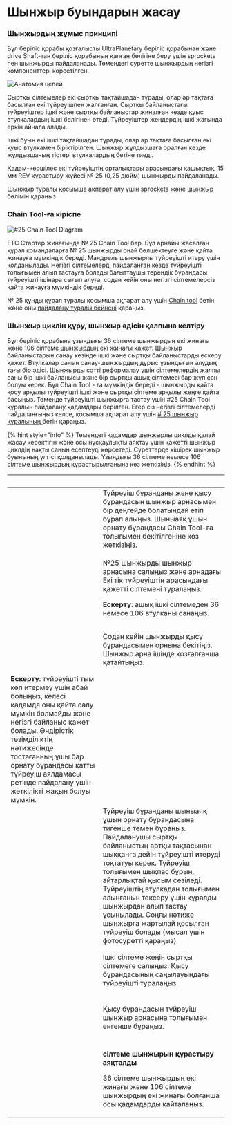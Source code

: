 # Шынжыр буындарын жасау

### Шынжырдың жұмыс принципі

Бұл беріліс қорабы қозғалысты UltraPlanetary беріліс қорабынан және drive Shaft-тан беріліс қорабының қалған бөлігіне беру үшін sprockets пен шынжырды пайдаланады. Төмендегі суретте шынжырдың негізгі компоненттері көрсетілген.

![Анатомия цепей](https://2589213514-files.gitbook.io/\~/files/v0/b/gitbook-legacy-files/o/assets%2F15mm%2F-M8XAYssW0HZT6Pn9RWr%2F-M8XAfmH-5zn9dIa6snW%2F37.png?generation=1590785134211145\&alt=media)

Сыртқы сілтемелер екі сыртқы тақтайшадан тұрады, олар әр тақтаға басылған екі түйреуішпен жалғанған. Сыртқы байланыстағы түйреуіштер ішкі және сыртқы байланыстар жиналған кезде қуыс втулкалардың ішкі бөлігінен өтеді. Түйреуіштер жеңдердің ішкі жағында еркін айнала алады.

Ішкі буын екі ішкі тақтайшадан тұрады, олар әр тақтаға басылған екі қуыс втулкамен біріктірілген. Шынжыр жұлдызшаға оралған кезде жұлдызшаның тістері втулкалардың бетіне тиеді.

Қадам-көршілес екі түйреуіштің орталықтары арасындағы қашықтық. 15 мм REV құрастыру жүйесі № 25 (0,25 дюйм) шынжырды пайдаланады.

Шынжыр туралы қосымша ақпарат алу үшін [sprockets және шынжыр](../../dvizhenie/sprokety-i-cepi/) бөлімін қараңыз

### Chain Tool-ға кіріспе

![#25 Chain Tool Diagram](https://2589213514-files.gitbook.io/\~/files/v0/b/gitbook-legacy-files/o/assets%2F15mm%2F-M8XAYssW0HZT6Pn9RWr%2F-M8XAfmIoaTL8IUE\_6y9%2F38.png?generation=1590785133928804\&alt=media)

FTC Стартер жинағында № 25 Chain Tool бар. Бұл арнайы жасалған құрал командаларға № 25 шынжырды оңай бөлшектеуге және қайта жинауға мүмкіндік береді. Мандрель шынжырлы түйреуішті итеру үшін қолданылады. Негізгі сілтемелерді пайдаланған кезде түйреуішті толығымен алып тастауға болады бағыттаушы тереңдік бұрандасы түйреуішті ішінара сығып алуға, содан кейін оны негізгі сілтемелерсіз қайта жинауға мүмкіндік береді.&#x20;

№ 25 құнды құрал туралы қосымша ақпарат алу үшін [Chain tool](../../dvizhenie/sprokety-i-cepi/chain-tool/) бетін және оны [пайдалану туралы бейнені](https://www.youtube.com/watch?v=Y4Ur0f5kra8\&t=1s) қараңыз.

### Шынжыр циклін құру, шынжыр әдісін қалпына келтіру

Бұл беріліс қорабына ұзындығы 36 сілтеме шынжырдың екі жинағы және 106 сілтеме шынжырдың екі жинағы қажет. Шынжыр байланыстарын санау кезінде ішкі және сыртқы байланыстарды ескеру қажет. Втулкалар санын санау-шынжырдың дұрыс ұзындығын алудың тағы бір әдісі. Шынжырды сәтті реформалау үшін сілтемелердің жалпы саны бір ішкі байланысы және бір сыртқы ашық сілтемесі бар жұп сан болуы керек. Бұл Chain Tool - ға мүмкіндік береді - шынжырды қайта қосу арқылы түйреуішті ішкі және сыртқы сілтеме арқылы жеңге қайта басыңыз. Төменде түйреуішті шынжырға тастау үшін #25 Chain Tool құралын пайдалану қадамдары берілген. Егер сіз негізгі сілтемелерді пайдаланғыңыз келсе, қосымша ақпарат алу үшін [# 25 шынжыр құралының ](../../dvizhenie/sprokety-i-cepi/chain-tool/)бетін қараңыз.

{% hint style="info" %}
Төмендегі қадамдар шынжырлы циклды қалай жасау керектігін және осы нұсқаулықты аяқтау үшін қажетті шынжыр циклдің нақты санын есептеуді көрсетеді. Суреттерде кішірек шынжыр буынының үлгісі қолданылады. Ұзындығы 36 сілтеме немесе 106 сілтеме шынжырдың құрастырылғанына көз жеткізіңіз.&#x20;
{% endhint %}

| **​**                                                                                                                                                                                                                                                                                                 | ​                                                                                                                                                                                                                                                                                                                                                                                                                                 |
| ----------------------------------------------------------------------------------------------------------------------------------------------------------------------------------------------------------------------------------------------------------------------------------------------------- | --------------------------------------------------------------------------------------------------------------------------------------------------------------------------------------------------------------------------------------------------------------------------------------------------------------------------------------------------------------------------------------------------------------------------------- |
| <p>​</p><p><img src="https://2589213514-files.gitbook.io/~/files/v0/b/gitbook-legacy-files/o/assets%2F15mm%2F-M8XAYssW0HZT6Pn9RWr%2F-M8XAfmJkUmuvMj7iXDm%2F39.jpeg?generation=1590785134958817&#x26;alt=media" alt="" data-size="original"></p><p>​</p>                                               | Түйреуіш бұранданы және қысу бұрандасын шынжыр арнасымен бір деңгейде болатындай етіп бұрап алыңыз. Шыныаяқ ұшын орнату бұрандасы Chain Tool-ға толығымен бекітілгеніне көз жеткізіңіз.                                                                                                                                                                                                                                           |
| <p>​</p><p><img src="https://2589213514-files.gitbook.io/~/files/v0/b/gitbook-legacy-files/o/assets%2F15mm%2F-M8XAYssW0HZT6Pn9RWr%2F-M8XAfmKEbMNma92ve0R%2F40.jpeg?generation=1590785134186505&#x26;alt=media" alt="" data-size="original"></p><p>​</p>                                               | <p>№25 шынжырды шынжыр арнасына салыңыз және арнадағы Екі тік түйреуіштің арасындағы қажетті сілтемені туралаңыз. </p><p><strong>Ескерту</strong>: ашық ішкі сілтемеден 36 немесе 106 втулканы санаңыз.</p>                                                                                                                                                                                                                       |
| <p>​</p><p><img src="https://2589213514-files.gitbook.io/~/files/v0/b/gitbook-legacy-files/o/assets%2F15mm%2F-M8XAYssW0HZT6Pn9RWr%2F-M8XAfmLRznB8wQ77ocN%2F41.jpeg?generation=1590785133972415&#x26;alt=media" alt="" data-size="original"></p><p>​</p>                                               | Содан кейін шынжырды қысу бұрандасымен орнына бекітіңіз. Шынжыр арна ішінде қозғалғанша қатайтыңыз.                                                                                                                                                                                                                                                                                                                               |
| **Ескерту**: түйреуішті тым көп итермеу үшін абай болыңыз, келесі қадамда оны қайта салу мүмкін болмайды және негізгі байланыс қажет болады. Өндірістік төзімділіктің нәтижесінде тостағанның ұшы бар орнату бұрандасы қатты түйреуіш аялдамасы ретінде пайдалану үшін жеткілікті жақын болуы мүмкін. | ​                                                                                                                                                                                                                                                                                                                                                                                                                                 |
| <p>​</p><p><img src="https://2589213514-files.gitbook.io/~/files/v0/b/gitbook-legacy-files/o/assets%2F15mm%2F-M8XAYssW0HZT6Pn9RWr%2F-M8XAfmMtnDEYS-4Bt3A%2F42.jpeg?generation=1590785134112774&#x26;alt=media" alt="" data-size="original"></p><p>​</p>                                               | Түйреуіш бұранданы шыныаяқ ұшын орнату бұрандасына тигенше төмен бұраңыз. Пайдаланушы сыртқы байланыстың артқы тақтасынан шыққанға дейін түйреуішті итеруді тоқтатуы керек. Түйреуіш толығымен шықпас бұрын, айтарлықтай қысым сезіледі. Түйреуіштің втулкадан толығымен алынғанын тексеру үшін құралды шынжырдан алып тастау ұсынылады. Соңғы нәтиже шынжырға жартылай қосылған түйреуіш болады (мысал үшін фотосуретті қараңыз) |
| <p>​</p><p><img src="https://2589213514-files.gitbook.io/~/files/v0/b/gitbook-legacy-files/o/assets%2F15mm%2F-M8XAYssW0HZT6Pn9RWr%2F-M8XAfmNk4OdYOCsSmIO%2F43.jpeg?generation=1590785134023781&#x26;alt=media" alt="" data-size="original"></p><p>​</p>                                               | Ішкі сілтеме жеңін сыртқы сілтемеге салыңыз. Қысу бұрандасының саңылауындағы түйреуішті туралаңыз.                                                                                                                                                                                                                                                                                                                                |
| <p>​</p><p><img src="https://2589213514-files.gitbook.io/~/files/v0/b/gitbook-legacy-files/o/assets%2F15mm%2F-M8XAYssW0HZT6Pn9RWr%2F-M8XAfmOgIKsNE1KMfkO%2F44.jpeg?generation=1590785134205961&#x26;alt=media" alt="" data-size="original"></p><p>​</p>                                               | Қысу бұрандасын түйреуіш шынжыр арнасына толығымен енгенше бұраңыз.                                                                                                                                                                                                                                                                                                                                                               |
| <p>​</p><p><img src="https://2589213514-files.gitbook.io/~/files/v0/b/gitbook-legacy-files/o/assets%2F15mm%2F-M8XAYssW0HZT6Pn9RWr%2F-M8XAfmPUYiBYks6HVXv%2F45.jpeg?generation=1590785134042523&#x26;alt=media" alt="" data-size="original"></p><p>​</p>                                               | <p><strong>сілтеме шынжырын құрастыру аяқталды</strong></p><p>36 сілтеме шынжырдың екі жинағы және 106 сілтеме шынжырдың екі жинағы болғанша осы қадамдарды қайталаңыз.</p>                                                                                                                                                                                                                                                       |

